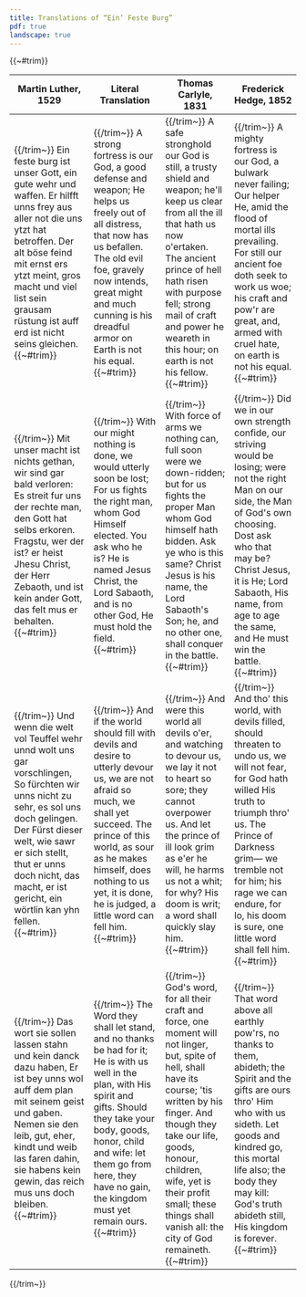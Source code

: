 ```yaml
---
title: Translations of “Ein’ Feste Burg”
pdf: true
landscape: true
---
```

{{~#trim}}
<table>
	<thead>
		<tr>
			<th>Martin Luther, 1529</th>
			<th>Literal Translation</th>
			<th>Thomas Carlyle, 1831</th>
			<th>Frederick Hedge, 1852</th>
		</tr>
	</thead>
	<tbody>
		<tr>
			<td>
{{/trim~}}
Ein feste burg ist unser Gott,
ein gute wehr und waffen.
Er hilfft unns frey aus aller not
die uns ytzt hat betroffen.
Der alt böse feind
mit ernst ers ytzt meint,
gros macht und viel list
sein grausam rüstung ist
auff erd ist nicht seins gleichen.
{{~#trim}}
			</td>
			<td>
{{/trim~}}
A strong fortress is our God,
a good defense and weapon;
He helps us freely out of all distress,
that now has us befallen.
The old evil foe,
gravely now intends,
great might and much cunning
is his dreadful armor
on Earth is not his equal.
{{~#trim}}
			</td>
			<td>
{{/trim~}}
A safe stronghold our God is still,
a trusty shield and weapon;
he'll keep us clear from all the ill
that hath us now o'ertaken.
The ancient prince of hell
hath risen with purpose fell;
strong mail of craft and power
he weareth in this hour;
on earth is not his fellow.
{{~#trim}}
			</td>
			<td>
{{/trim~}}
A mighty fortress is our God,
a bulwark never failing;
Our helper He, amid the flood
of mortal ills prevailing.
For still our ancient foe
doth seek to work us woe;
his craft and pow'r are great,
and, armed with cruel hate,
on earth is not his equal.
{{~#trim}}
			</td>
		</tr>
		<tr>
			<td>
{{/trim~}}
				Mit unser macht ist nichts gethan,
				wir sind gar bald verloren:
				Es streit fur uns der rechte man,
				den Gott hat selbs erkoren.
				Fragstu, wer der ist?
				er heist Jhesu Christ,
				der Herr Zebaoth,
				und ist kein ander Gott,
				das felt mus er behalten.
{{~#trim}}
			</td>
			<td>
{{/trim~}}
				With our might nothing is done,
				we would utterly soon be lost;
				For us fights the right man,
				whom God Himself elected.
				You ask who he is?
				He is named Jesus Christ,
				the Lord Sabaoth,
				and is no other God,
				He must hold the field.
{{~#trim}}
			</td>
			<td>
{{/trim~}}
				With force of arms we nothing can,
				full soon were we down-ridden;
				but for us fights the proper Man
				whom God himself hath bidden.
				Ask ye who is this same?
				Christ Jesus is his name,
				the Lord Sabaoth's Son;
				he, and no other one,
				shall conquer in the battle.
{{~#trim}}
			</td>
			<td>
{{/trim~}}
				Did we in our own strength confide,
				our striving would be losing;
				were not the right Man on our side,
				the Man of God's own choosing.
				Dost ask who that may be?
				Christ Jesus, it is He;
				Lord Sabaoth, His name,
				from age to age the same,
				and He must win the battle.
{{~#trim}}
			</td>
		</tr>
		<tr>
			<td>
{{/trim~}}
				Und wenn die welt vol Teuffel wehr
				unnd wolt uns gar vorschlingen,
				So fürchten wir unns nicht zu sehr,
				es sol uns doch gelingen.
				Der Fürst dieser welt,
				wie sawr er sich stellt,
				thut er unns doch nicht,
				das macht, er ist gericht,
				ein wörtlin kan yhn fellen.
{{~#trim}}
			</td>
			<td>
{{/trim~}}
				And if the world should fill with devils
				and desire to utterly devour us,
				we are not afraid so much,
				we shall yet succeed.
				The prince of this world,
				as sour as he makes himself,
				does nothing to us yet,
				it is done, he is judged,
				a little word can fell him.
{{~#trim}}
			</td>
			<td>
{{/trim~}}
				And were this world all devils o'er,
				and watching to devour us,
				we lay it not to heart so sore;
				they cannot overpower us.
				And let the prince of ill
				look grim as e'er he will,
				he harms us not a whit;
				for why? His doom is writ;
				a word shall quickly slay him.
{{~#trim}}
			</td>
			<td>
{{/trim~}}
				And tho' this world, with devils filled,
				should threaten to undo us,
				we will not fear, for God hath willed
				His truth to triumph thro' us.
				The Prince of Darkness grim—
				we tremble not for him;
				his rage we can endure,
				for lo, his doom is sure,
				one little word shall fell him.
{{~#trim}}
			</td>
		</tr>
		<tr>
			<td>
{{/trim~}}
				Das wort sie sollen lassen stahn
				und kein danck dazu haben,
				Er ist bey unns wol auff dem plan
				mit seinem geist und gaben.
				Nemen sie den leib,
				gut, eher, kindt und weib
				las faren dahin,
				sie habens kein gewin,
				das reich mus uns doch bleiben.
{{~#trim}}
			</td>
			<td>
{{/trim~}}
				The Word they shall let stand,
				and no thanks be had for it;
				He is with us well in the plan,
				with His spirit and gifts.
				Should they take your body,
				goods, honor, child and wife:
				let them go from here,
				they have no gain,
				the kingdom must yet remain ours.
{{~#trim}}
			</td>
			<td>
{{/trim~}}
				God's word, for all their craft and force,
				one moment will not linger,
				but, spite of hell, shall have its course;
				'tis written by his finger.
				And though they take our life,
				goods, honour, children, wife,
				yet is their profit small;
				these things shall vanish all:
				the city of God remaineth.
{{~#trim}}
			</td>
			<td>
{{/trim~}}
				That word above all earthly pow'rs,
				no thanks to them, abideth;
				the Spirit and the gifts are ours
				thro' Him who with us sideth.
				Let goods and kindred go,
				this mortal life also;
				the body they may kill:
				God's truth abideth still,
				His kingdom is forever.
{{~#trim}}
			</td>
		</tr>
	</tbody>
</table>
{{/trim~}}
